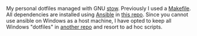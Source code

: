 
My personal dotfiles managed with GNU [stow]. Previously I used a [Makefile].
All dependencies are installed using [Ansible] in [this repo][machine-setup].
Since you cannot use ansible on Windows as a host machine, I have opted to keep
all Windows "dotfiles" in [another repo][windows-config] and resort to ad hoc
scripts.

[stow]: https://www.gnu.org/software/stow/
[Makefile]: https://github.com/erietz/.ewr/blob/842e3107cd83bb36224ba90d72192bb4b49a3503/Makefile
[Ansible]: https://www.ansible.com/
[machine-setup]: https://github.com/erietz/machine-setup
[windows-config]: https://github.com/erietz/windows-config
